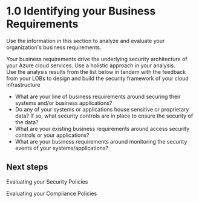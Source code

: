 # 1.0  Identifying your Business Requirements 

Use the information in this section to analyze and evaluate your organization's business requirements.  

Your business requirements drive the underlying security architecture of your Azure cloud services. Use a holistic approach in your analysis.  
Use the analysis results from the list below in tandem with the feedback from your LOBs to design and build the security framework of your cloud infrastructure 



- What are your line of business requirements around securing their systems and/or business applications? 
- Do any of your systems or applications house sensitive or proprietary data? If so, what security controls are in place to ensure the security of the data? 
- What are your existing business requirements around access security controls or your applications? 
- What are your business requirements around monitoring the security events of your systems/applications? 



 
## Next steps 

Evaluating your Security Policies 

Evaluating your Compliance Policies 



 
